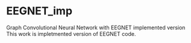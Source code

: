 # EEGNET_imp

Graph Convolutional Neural Network with EEGNET implemented version
This work is impletmented version of EEGNET code.

